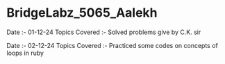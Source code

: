 # BridgeLabz_5065_Aalekh

Date :- 01-12-24 Topics Covered :- Solved problems give by C.K. sir

Date :- 02-12-24  Topics Covered :- Practiced some codes on concepts of loops in ruby
